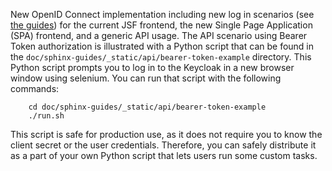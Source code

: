 New OpenID Connect implementation including new log in scenarios (see [the guides](https://dataverse-guide--10905.org.readthedocs.build/en/10905/installation/oidc.html#choosing-provisioned-providers-at-log-in)) for the current JSF frontend, the new Single Page Application (SPA) frontend, and a generic API usage. The API scenario using Bearer Token authorization is illustrated with a Python script that can be found in the `doc/sphinx-guides/_static/api/bearer-token-example` directory. This Python script prompts you to log in to the Keycloak in a new browser window using selenium. You can run that script with the following commands:

```shell
    cd doc/sphinx-guides/_static/api/bearer-token-example
    ./run.sh
```

This script is safe for production use, as it does not require you to know the client secret or the user credentials. Therefore, you can safely distribute it as a part of your own Python script that lets users run some custom tasks.

